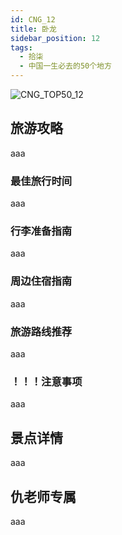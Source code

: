 ```yaml
---
id: CNG_12
title: 卧龙
sidebar_position: 12
tags:
  - 拾柒
  - 中国一生必去的50个地方
---
```

![CNG_TOP50_12](/img/love/CNG_TOP50/12.png)

## 旅游攻略

aaa

### 最佳旅行时间

aaa

### 行李准备指南

aaa

### 周边住宿指南

aaa

### 旅游路线推荐

aaa

### ！！！注意事项

aaa

## 景点详情

aaa

## 仇老师专属

aaa
